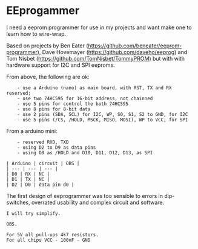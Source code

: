 # EEprogammer

I need a eeprom programmer for use in my projects and want make one
to learn how to wire-wrap.

Based on projects by 
Ben Eater (https://github.com/beneater/eeprom-programmer),
Dave Hovemayer (https://github.com/daveho/eeprog) and 
Tom Nisbet (https://github.com/TomNisbet/TommyPROM)
but with with hardware support for I2C and SPI eeproms.

From above, the following are ok:
        
        - use a Arduino (nano) as main board, with RST, TX and RX reserved;
        - use two 74HC595 for 16-bit address, not chainned
        - use 5 pins for control the both 74HC595
        - use 8 pins for 8-bit data
        - use 2 pins (SDA, SCL) for I2C, WP, S0, S1, S2 to GND, for I2C
        - use 5 pins (/CS, /HOLD, MSCK, MISO, MOSI), WP to VCC, for SPI

From a arduino mini:
        
        - reserved RXD, TXD 
        - using D2 to D9 as data pins
        - using D9 as /HOLD and D10, D11, D12, D13, as SPI
        
    | Arduino | circuit | OBS |
    | --- | --- | --- |
    | D0 | RX | NC |
    | D1 | TX | NC |
    | D2 | D0 | data pin d0 |


The first design of eeprogrammer was too sensible to errors in 
dip-switches, overrated usability and complex circuit and software.

    I will try simplify.

    OBS.

    For 5V all pull-ups 4k7 resistors.
    For all chips VCC - 100nF - GND

